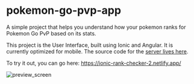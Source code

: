 # pokemon-go-pvp-app
A simple project that helps you understand how your pokemon ranks for Pokemon Go PvP based on its stats.

This project is the User Interface, built using Ionic and Angular. It is currently optimized for mobile. The source code for the [server lives here](https://github.com/jefftoppings/pokemon-go-pvp).

To try it out, you can go here: https://ionic-rank-checker-2.netlify.app/

![preview_screen](https://github.com/jefftoppings/pokemon-go-pvp-app/readme-images/preview.png)
